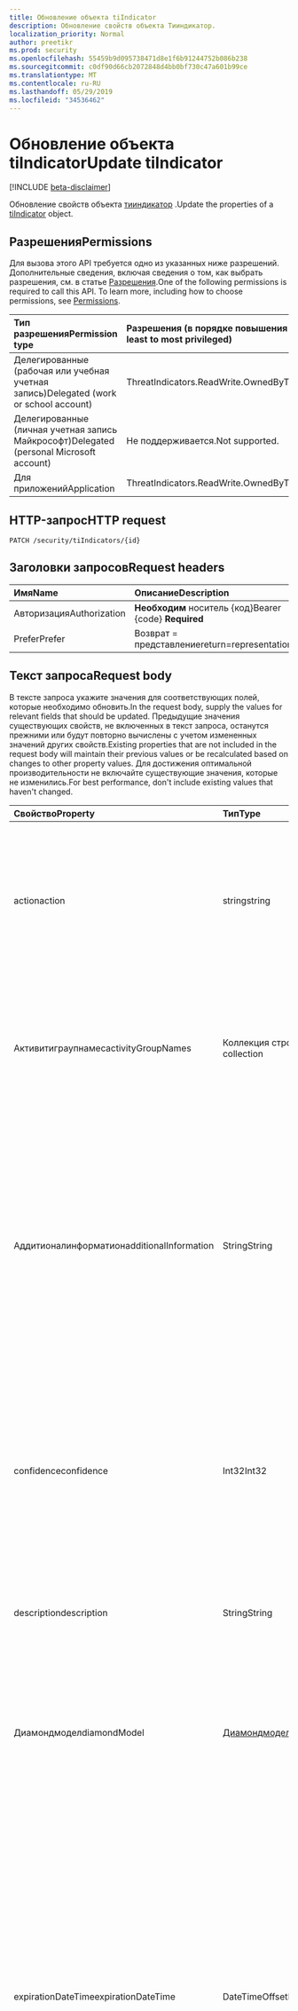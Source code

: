 ```yaml
---
title: Обновление объекта tiIndicator
description: Обновление свойств объекта Тииндикатор.
localization_priority: Normal
author: preetikr
ms.prod: security
ms.openlocfilehash: 55459b9d095738471d8e1f6b91244752b086b238
ms.sourcegitcommit: c0df90d66cb2072848d4bb0bf730c47a601b99ce
ms.translationtype: MT
ms.contentlocale: ru-RU
ms.lasthandoff: 05/29/2019
ms.locfileid: "34536462"
---
```

# <a name="update-tiindicator"></a><span data-ttu-id="ada0c-103">Обновление объекта tiIndicator</span><span class="sxs-lookup"><span data-stu-id="ada0c-103">Update tiIndicator</span></span>

[!INCLUDE [beta-disclaimer](../../includes/beta-disclaimer.md)]

<span data-ttu-id="ada0c-104">Обновление свойств объекта [тииндикатор](../resources/tiindicator.md) .</span><span class="sxs-lookup"><span data-stu-id="ada0c-104">Update the properties of a [tiIndicator](../resources/tiindicator.md) object.</span></span>

## <a name="permissions"></a><span data-ttu-id="ada0c-105">Разрешения</span><span class="sxs-lookup"><span data-stu-id="ada0c-105">Permissions</span></span>

<span data-ttu-id="ada0c-p101">Для вызова этого API требуется одно из указанных ниже разрешений. Дополнительные сведения, включая сведения о том, как выбрать разрешения, см. в статье [Разрешения](/graph/permissions-reference).</span><span class="sxs-lookup"><span data-stu-id="ada0c-p101">One of the following permissions is required to call this API. To learn more, including how to choose permissions, see [Permissions](/graph/permissions-reference).</span></span>

| <span data-ttu-id="ada0c-108">Тип разрешения</span><span class="sxs-lookup"><span data-stu-id="ada0c-108">Permission type</span></span>                        | <span data-ttu-id="ada0c-109">Разрешения (в порядке повышения привилегий)</span><span class="sxs-lookup"><span data-stu-id="ada0c-109">Permissions (from least to most privileged)</span></span> |
|:---------------------------------------|:--------------------------------------------|
| <span data-ttu-id="ada0c-110">Делегированные (рабочая или учебная учетная запись)</span><span class="sxs-lookup"><span data-stu-id="ada0c-110">Delegated (work or school account)</span></span>     | <span data-ttu-id="ada0c-111">ThreatIndicators.ReadWrite.OwnedBy</span><span class="sxs-lookup"><span data-stu-id="ada0c-111">ThreatIndicators.ReadWrite.OwnedBy</span></span> |
| <span data-ttu-id="ada0c-112">Делегированные (личная учетная запись Майкрософт)</span><span class="sxs-lookup"><span data-stu-id="ada0c-112">Delegated (personal Microsoft account)</span></span> | <span data-ttu-id="ada0c-113">Не поддерживается.</span><span class="sxs-lookup"><span data-stu-id="ada0c-113">Not supported.</span></span> |
| <span data-ttu-id="ada0c-114">Для приложений</span><span class="sxs-lookup"><span data-stu-id="ada0c-114">Application</span></span>                            | <span data-ttu-id="ada0c-115">ThreatIndicators.ReadWrite.OwnedBy</span><span class="sxs-lookup"><span data-stu-id="ada0c-115">ThreatIndicators.ReadWrite.OwnedBy</span></span> |

## <a name="http-request"></a><span data-ttu-id="ada0c-116">HTTP-запрос</span><span class="sxs-lookup"><span data-stu-id="ada0c-116">HTTP request</span></span>

<!-- { "blockType": "ignored" } -->

```http
PATCH /security/tiIndicators/{id}
```

## <a name="request-headers"></a><span data-ttu-id="ada0c-117">Заголовки запросов</span><span class="sxs-lookup"><span data-stu-id="ada0c-117">Request headers</span></span>

| <span data-ttu-id="ada0c-118">Имя</span><span class="sxs-lookup"><span data-stu-id="ada0c-118">Name</span></span>       | <span data-ttu-id="ada0c-119">Описание</span><span class="sxs-lookup"><span data-stu-id="ada0c-119">Description</span></span>|
|:-----------|:-----------|
| <span data-ttu-id="ada0c-120">Авторизация</span><span class="sxs-lookup"><span data-stu-id="ada0c-120">Authorization</span></span> | <span data-ttu-id="ada0c-121">**Необходим** носитель {код}</span><span class="sxs-lookup"><span data-stu-id="ada0c-121">Bearer {code} **Required**</span></span> |
|<span data-ttu-id="ada0c-122">Prefer</span><span class="sxs-lookup"><span data-stu-id="ada0c-122">Prefer</span></span> | <span data-ttu-id="ada0c-123">Возврат = представление</span><span class="sxs-lookup"><span data-stu-id="ada0c-123">return=representation</span></span> |

## <a name="request-body"></a><span data-ttu-id="ada0c-124">Текст запроса</span><span class="sxs-lookup"><span data-stu-id="ada0c-124">Request body</span></span>

<span data-ttu-id="ada0c-125">В тексте запроса укажите значения для соответствующих полей, которые необходимо обновить.</span><span class="sxs-lookup"><span data-stu-id="ada0c-125">In the request body, supply the values for relevant fields that should be updated.</span></span> <span data-ttu-id="ada0c-126">Предыдущие значения существующих свойств, не включенных в текст запроса, останутся прежними или будут повторно вычислены с учетом измененных значений других свойств.</span><span class="sxs-lookup"><span data-stu-id="ada0c-126">Existing properties that are not included in the request body will maintain their previous values or be recalculated based on changes to other property values.</span></span> <span data-ttu-id="ada0c-127">Для достижения оптимальной производительности не включайте существующие значения, которые не изменились.</span><span class="sxs-lookup"><span data-stu-id="ada0c-127">For best performance, don't include existing values that haven't changed.</span></span>

| <span data-ttu-id="ada0c-128">Свойство</span><span class="sxs-lookup"><span data-stu-id="ada0c-128">Property</span></span>     | <span data-ttu-id="ada0c-129">Тип</span><span class="sxs-lookup"><span data-stu-id="ada0c-129">Type</span></span>        | <span data-ttu-id="ada0c-130">Описание</span><span class="sxs-lookup"><span data-stu-id="ada0c-130">Description</span></span> |
|:-------------|:------------|:------------|
|<span data-ttu-id="ada0c-131">action</span><span class="sxs-lookup"><span data-stu-id="ada0c-131">action</span></span>|<span data-ttu-id="ada0c-132">string</span><span class="sxs-lookup"><span data-stu-id="ada0c-132">string</span></span>| <span data-ttu-id="ada0c-133">Действие, которое необходимо применить, если индикатор сопоставлен с помощью средства безопасности Таржетпродукт.</span><span class="sxs-lookup"><span data-stu-id="ada0c-133">The action to apply if the indicator is matched from within the targetProduct security tool.</span></span> <span data-ttu-id="ada0c-134">Возможные значения: `unknown`, `allow`, `block`, `alert`.</span><span class="sxs-lookup"><span data-stu-id="ada0c-134">Possible values are: `unknown`, `allow`, `block`, `alert`.</span></span>|
|<span data-ttu-id="ada0c-135">Активитиграупнамес</span><span class="sxs-lookup"><span data-stu-id="ada0c-135">activityGroupNames</span></span>|<span data-ttu-id="ada0c-136">Коллекция строк</span><span class="sxs-lookup"><span data-stu-id="ada0c-136">String collection</span></span>|<span data-ttu-id="ada0c-137">Имя (-ы) логики операций с угрозами кибератак для сторон, ответственных за вредоносные действия, охваченные индикатором угроз.</span><span class="sxs-lookup"><span data-stu-id="ada0c-137">The cyber threat intelligence name(s) for the parties responsible for the malicious activity covered by the threat indicator.</span></span>|
|<span data-ttu-id="ada0c-138">Аддитионалинформатион</span><span class="sxs-lookup"><span data-stu-id="ada0c-138">additionalInformation</span></span>|<span data-ttu-id="ada0c-139">String</span><span class="sxs-lookup"><span data-stu-id="ada0c-139">String</span></span>|<span data-ttu-id="ada0c-140">Область общего пользования, в которую могут быть размещены дополнительные данные из индикатора, не охваченные другими свойствами Тииндикатор.</span><span class="sxs-lookup"><span data-stu-id="ada0c-140">A catchall area into which extra data from the indicator not covered by the other tiIndicator properties may be placed.</span></span> <span data-ttu-id="ada0c-141">Данные, помещаемые в Аддитионалинформатион, обычно не используются средством безопасности Таржетпродукт.</span><span class="sxs-lookup"><span data-stu-id="ada0c-141">Data placed into additionalInformation will typically not be utilized by the targetProduct security tool.</span></span>|
|<span data-ttu-id="ada0c-142">confidence</span><span class="sxs-lookup"><span data-stu-id="ada0c-142">confidence</span></span>|<span data-ttu-id="ada0c-143">Int32</span><span class="sxs-lookup"><span data-stu-id="ada0c-143">Int32</span></span>|<span data-ttu-id="ada0c-144">Целое число, представляющее достоверность, с помощью которой данные в индикаторе точно определяют вредоносное поведение.</span><span class="sxs-lookup"><span data-stu-id="ada0c-144">An integer representing the confidence the data within the indicator accurately identifies malicious behavior.</span></span> <span data-ttu-id="ada0c-145">Допустимые значения: 0 – 100 с 100 по убыванию.</span><span class="sxs-lookup"><span data-stu-id="ada0c-145">Acceptable values are 0 – 100 with 100 being the highest.</span></span>|
|<span data-ttu-id="ada0c-146">description</span><span class="sxs-lookup"><span data-stu-id="ada0c-146">description</span></span>|<span data-ttu-id="ada0c-147">String</span><span class="sxs-lookup"><span data-stu-id="ada0c-147">String</span></span>|<span data-ttu-id="ada0c-148">Краткое описание угрозы, представленное индикатором (100 символов или меньше).</span><span class="sxs-lookup"><span data-stu-id="ada0c-148">Brief description (100 characters or less) of the threat represented by the indicator.</span></span>|
|<span data-ttu-id="ada0c-149">Диамондмодел</span><span class="sxs-lookup"><span data-stu-id="ada0c-149">diamondModel</span></span>|[<span data-ttu-id="ada0c-150">Диамондмодел</span><span class="sxs-lookup"><span data-stu-id="ada0c-150">diamondModel</span></span>](#diamondmodel-values)|<span data-ttu-id="ada0c-151">Область модели ромба, в которой существует этот индикатор.</span><span class="sxs-lookup"><span data-stu-id="ada0c-151">The area of the Diamond Model in which this indicator exists.</span></span> <span data-ttu-id="ada0c-152">Возможные значения: `unknown`, `adversary`, `capability`, `infrastructure`, `victim`.</span><span class="sxs-lookup"><span data-stu-id="ada0c-152">Possible values are: `unknown`, `adversary`, `capability`, `infrastructure`, `victim`.</span></span>|
|<span data-ttu-id="ada0c-153">expirationDateTime</span><span class="sxs-lookup"><span data-stu-id="ada0c-153">expirationDateTime</span></span>|<span data-ttu-id="ada0c-154">DateTimeOffset</span><span class="sxs-lookup"><span data-stu-id="ada0c-154">DateTimeOffset</span></span>| <span data-ttu-id="ada0c-155">Строка DateTime, указывающая, когда истечет срок действия индикатора.</span><span class="sxs-lookup"><span data-stu-id="ada0c-155">DateTime string indicating when the Indicator expires.</span></span> <span data-ttu-id="ada0c-156">Все индикаторы должны иметь дату истечения срока действия, чтобы не допустить устаревших показателей в системе.</span><span class="sxs-lookup"><span data-stu-id="ada0c-156">All indicators must have an expiration date to avoid stale indicators persisting in the system.</span></span> <span data-ttu-id="ada0c-157">Тип Timestamp представляет сведения о времени и дате с использованием формата ISO 8601 (всегда применяется формат UTC).</span><span class="sxs-lookup"><span data-stu-id="ada0c-157">The Timestamp type represents date and time information using ISO 8601 format and is always in UTC time.</span></span> <span data-ttu-id="ada0c-158">Например, значение полуночи 1 января 2014 г. в формате UTC выглядит так: `2014-01-01T00:00:00Z`.</span><span class="sxs-lookup"><span data-stu-id="ada0c-158">For example, midnight UTC on Jan 1, 2014 would look like this: `2014-01-01T00:00:00Z`.</span></span>|
|<span data-ttu-id="ada0c-159">externalId</span><span class="sxs-lookup"><span data-stu-id="ada0c-159">externalId</span></span>|<span data-ttu-id="ada0c-160">String</span><span class="sxs-lookup"><span data-stu-id="ada0c-160">String</span></span>|<span data-ttu-id="ada0c-161">Идентификационный номер, который привязывает индикатор к системе поставщика индикаторов (например, внешнему ключу).</span><span class="sxs-lookup"><span data-stu-id="ada0c-161">An identification number that ties the indicator back to the indicator provider’s system (e.g. a foreign key).</span></span>|
|<span data-ttu-id="ada0c-162">isActive</span><span class="sxs-lookup"><span data-stu-id="ada0c-162">isActive</span></span>|<span data-ttu-id="ada0c-163">Boolean</span><span class="sxs-lookup"><span data-stu-id="ada0c-163">Boolean</span></span>|<span data-ttu-id="ada0c-164">Используется для отключения индикаторов в системе.</span><span class="sxs-lookup"><span data-stu-id="ada0c-164">Used to deactivate indicators within system.</span></span> <span data-ttu-id="ada0c-165">По умолчанию все отправленные индикаторы задаются как активные.</span><span class="sxs-lookup"><span data-stu-id="ada0c-165">By default, any indicator submitted is set as active.</span></span> <span data-ttu-id="ada0c-166">Однако поставщики могут отсылать существующие индикаторы с этим набором в значение false, чтобы отключить индикаторы в системе.</span><span class="sxs-lookup"><span data-stu-id="ada0c-166">However, providers may submit existing indicators with this set to ‘False’ to deactivate indicators in the system.</span></span>|
|<span data-ttu-id="ada0c-167">Киллчаин</span><span class="sxs-lookup"><span data-stu-id="ada0c-167">killChain</span></span>|<span data-ttu-id="ada0c-168">Коллекция [киллчаин](#killchain-values)</span><span class="sxs-lookup"><span data-stu-id="ada0c-168">[killChain](#killchain-values) collection</span></span>|<span data-ttu-id="ada0c-169">Массив строк JSON, указывающий, какая точка или точки в цепочке аннулирования этот индикатор.</span><span class="sxs-lookup"><span data-stu-id="ada0c-169">A JSON array of strings that describes which point or points on the Kill Chain this indicator targets.</span></span> <span data-ttu-id="ada0c-170">Точные значения приведены в разделе "значения Киллчаин".</span><span class="sxs-lookup"><span data-stu-id="ada0c-170">See "killChain values" below for exact values.</span></span>|
|<span data-ttu-id="ada0c-171">Кновнфалсепоситивес</span><span class="sxs-lookup"><span data-stu-id="ada0c-171">knownFalsePositives</span></span>|<span data-ttu-id="ada0c-172">String</span><span class="sxs-lookup"><span data-stu-id="ada0c-172">String</span></span>|<span data-ttu-id="ada0c-173">Сценарии, в которых индикатор может вызывать ложные срабатывания.</span><span class="sxs-lookup"><span data-stu-id="ada0c-173">Scenarios in which the indicator may cause false positives.</span></span> <span data-ttu-id="ada0c-174">Это должен быть понятный для человека текст.</span><span class="sxs-lookup"><span data-stu-id="ada0c-174">This should be human-readable text.</span></span>|
|<span data-ttu-id="ada0c-175">lastReportedDateTime</span><span class="sxs-lookup"><span data-stu-id="ada0c-175">lastReportedDateTime</span></span>|<span data-ttu-id="ada0c-176">DateTimeOffset</span><span class="sxs-lookup"><span data-stu-id="ada0c-176">DateTimeOffset</span></span>|<span data-ttu-id="ada0c-177">Время последнего рассмотрения индикатора.</span><span class="sxs-lookup"><span data-stu-id="ada0c-177">The last time the indicator was seen.</span></span> <span data-ttu-id="ada0c-178">Тип Timestamp представляет сведения о дате и времени с использованием формата ISO 8601, причем всегда используется время в формате UTC.</span><span class="sxs-lookup"><span data-stu-id="ada0c-178">The Timestamp type represents date and time information using ISO 8601 format and is always in UTC time.</span></span> <span data-ttu-id="ada0c-179">Например, значение полуночи 1 января 2014 г. в формате UTC выглядит так: `2014-01-01T00:00:00Z`.</span><span class="sxs-lookup"><span data-stu-id="ada0c-179">For example, midnight UTC on Jan 1, 2014 would look like this: `2014-01-01T00:00:00Z`</span></span>|
|<span data-ttu-id="ada0c-180">Малварефамилинамес</span><span class="sxs-lookup"><span data-stu-id="ada0c-180">malwareFamilyNames</span></span>|<span data-ttu-id="ada0c-181">Коллекция строк</span><span class="sxs-lookup"><span data-stu-id="ada0c-181">String collection</span></span>|<span data-ttu-id="ada0c-182">Имя семейства вредоносных программ, связанное с индикатором, если оно существует.</span><span class="sxs-lookup"><span data-stu-id="ada0c-182">The malware family name associated with an indicator if it exists.</span></span> <span data-ttu-id="ada0c-183">Корпорация Майкрософт применяет имя семейства вредоносных программ (Майкрософт), если это возможно, то, что можно [](https://www.microsoft.com/wdsi/threats)найти с помощью энциклопедии по системе безопасности защитника Windows.</span><span class="sxs-lookup"><span data-stu-id="ada0c-183">Microsoft prefers the Microsoft malware family name if at all possible which can be found via the Windows Defender Security Intelligence [threat encyclopedia](https://www.microsoft.com/wdsi/threats).</span></span>|
|<span data-ttu-id="ada0c-184">Пассивеонли</span><span class="sxs-lookup"><span data-stu-id="ada0c-184">passiveOnly</span></span>|<span data-ttu-id="ada0c-185">Boolean</span><span class="sxs-lookup"><span data-stu-id="ada0c-185">Boolean</span></span>|<span data-ttu-id="ada0c-186">Определяет, должен ли индикатор инициировать событие, видимое конечному пользователю.</span><span class="sxs-lookup"><span data-stu-id="ada0c-186">Determines if the indicator should trigger an event that is visible to an end-user.</span></span> <span data-ttu-id="ada0c-187">Если задано значение true, средства безопасности не уведомляют конечного пользователя о выполнении "попадания".</span><span class="sxs-lookup"><span data-stu-id="ada0c-187">When set to ‘true,’ security tools will not notify the end user that a ‘hit’ has occurred.</span></span> <span data-ttu-id="ada0c-188">Чаще всего это рассматривается как аудит или тихий режим по продуктам безопасности, в котором они просто зарегистрируются, но не будут выполнять действие.</span><span class="sxs-lookup"><span data-stu-id="ada0c-188">This is most often treated as audit or silent mode by security products where they will simply log that a match occurred but will not perform the action.</span></span> <span data-ttu-id="ada0c-189">Значение по умолчанию − ложь.</span><span class="sxs-lookup"><span data-stu-id="ada0c-189">Default value is false.</span></span>|
|<span data-ttu-id="ada0c-190">severity</span><span class="sxs-lookup"><span data-stu-id="ada0c-190">severity</span></span>|<span data-ttu-id="ada0c-191">Int32</span><span class="sxs-lookup"><span data-stu-id="ada0c-191">Int32</span></span>|<span data-ttu-id="ada0c-192">Целое число, представляющее серьезность вредоносного поведения, идентифицируемого данными в индикаторе.</span><span class="sxs-lookup"><span data-stu-id="ada0c-192">An integer representing the severity of the malicious behavior identified by the data within the indicator.</span></span> <span data-ttu-id="ada0c-193">Допустимые значения: 0 – 5, где 5 — самый серьезный, а ноль — нет.</span><span class="sxs-lookup"><span data-stu-id="ada0c-193">Acceptable values are 0 – 5 where 5 is the most severe and zero is not severe at all.</span></span> <span data-ttu-id="ada0c-194">Значение по умолчанию — 3.</span><span class="sxs-lookup"><span data-stu-id="ada0c-194">Default value is 3.</span></span>|
|<span data-ttu-id="ada0c-195">tags</span><span class="sxs-lookup"><span data-stu-id="ada0c-195">tags</span></span>|<span data-ttu-id="ada0c-196">Коллекция String</span><span class="sxs-lookup"><span data-stu-id="ada0c-196">String collection</span></span>|<span data-ttu-id="ada0c-197">Массив строк JSON, в котором хранятся произвольные Теги и ключевые слова.</span><span class="sxs-lookup"><span data-stu-id="ada0c-197">A JSON array of strings that stores arbitrary tags/keywords.</span></span>|
|<span data-ttu-id="ada0c-198">Тлплевел</span><span class="sxs-lookup"><span data-stu-id="ada0c-198">tlpLevel</span></span>|[<span data-ttu-id="ada0c-199">Тлплевел</span><span class="sxs-lookup"><span data-stu-id="ada0c-199">tlpLevel</span></span>](#tlplevel-values)| <span data-ttu-id="ada0c-200">Значение протокола светофора для индикатора.</span><span class="sxs-lookup"><span data-stu-id="ada0c-200">Traffic Light Protocol value for the indicator.</span></span> <span data-ttu-id="ada0c-201">Возможные значения: `unknown`, `white`, `green`, `amber`, `red`.</span><span class="sxs-lookup"><span data-stu-id="ada0c-201">Possible values are: `unknown`, `white`, `green`, `amber`, `red`.</span></span>|

### <a name="diamondmodel-values"></a><span data-ttu-id="ada0c-202">значения Диамондмодел</span><span class="sxs-lookup"><span data-stu-id="ada0c-202">diamondModel values</span></span>

<span data-ttu-id="ada0c-203">Сведения об этой модели можно найти [в разделе Модель ромба](http://diamondmodel.org).</span><span class="sxs-lookup"><span data-stu-id="ada0c-203">For information about this model, see [The diamond model](http://diamondmodel.org).</span></span>

| <span data-ttu-id="ada0c-204">Значения</span><span class="sxs-lookup"><span data-stu-id="ada0c-204">Values</span></span> | <span data-ttu-id="ada0c-205">Описание</span><span class="sxs-lookup"><span data-stu-id="ada0c-205">Description</span></span> |
|:-------|:------------|
|<span data-ttu-id="ada0c-206">Злоумышленник</span><span class="sxs-lookup"><span data-stu-id="ada0c-206">adversary</span></span>|<span data-ttu-id="ada0c-207">Индикатор описывает.</span><span class="sxs-lookup"><span data-stu-id="ada0c-207">The indicator describes the adversary.</span></span>|
|<span data-ttu-id="ada0c-208">поставлен</span><span class="sxs-lookup"><span data-stu-id="ada0c-208">capability</span></span>|<span data-ttu-id="ada0c-209">Индикатор является возможностью злоумышленника.</span><span class="sxs-lookup"><span data-stu-id="ada0c-209">The indicator is a capability of the adversary.</span></span>|
|<span data-ttu-id="ada0c-210">инфраструктур</span><span class="sxs-lookup"><span data-stu-id="ada0c-210">infrastructure</span></span>|<span data-ttu-id="ada0c-211">Индикатор описывает инфраструктуру злоумышленника.</span><span class="sxs-lookup"><span data-stu-id="ada0c-211">The indicator describes infrastructure of the adversary.</span></span>|
|<span data-ttu-id="ada0c-212">стала</span><span class="sxs-lookup"><span data-stu-id="ada0c-212">victim</span></span>|<span data-ttu-id="ada0c-213">Индикатор описывает жертвой злоумышленника.</span><span class="sxs-lookup"><span data-stu-id="ada0c-213">The indicator describes the victim of the adversary.</span></span>|

### <a name="killchain-values"></a><span data-ttu-id="ada0c-214">значения Киллчаин</span><span class="sxs-lookup"><span data-stu-id="ada0c-214">killChain values</span></span>

| <span data-ttu-id="ada0c-215">Значения</span><span class="sxs-lookup"><span data-stu-id="ada0c-215">Values</span></span> | <span data-ttu-id="ada0c-216">Описание</span><span class="sxs-lookup"><span data-stu-id="ada0c-216">Description</span></span> |
|:-------|:------------|
|<span data-ttu-id="ada0c-217">Действия</span><span class="sxs-lookup"><span data-stu-id="ada0c-217">Actions</span></span>|<span data-ttu-id="ada0c-218">Представляет "действия по целям".</span><span class="sxs-lookup"><span data-stu-id="ada0c-218">Represents “Actions on Objectives”.</span></span> <span data-ttu-id="ada0c-219">Злоумышленник получает такие действия, как распределенная атака типа "отказ в обслуживании".</span><span class="sxs-lookup"><span data-stu-id="ada0c-219">The attacker is leveraging the compromised system to take actions such as a distributed denial of service attack.</span></span>|
|<span data-ttu-id="ada0c-220">C2</span><span class="sxs-lookup"><span data-stu-id="ada0c-220">C2</span></span>|<span data-ttu-id="ada0c-221">Представляет канал управления, с которым работает скомпрометированная система.</span><span class="sxs-lookup"><span data-stu-id="ada0c-221">Represents the control channel by which a compromised system is manipulated.</span></span>|
|<span data-ttu-id="ada0c-222">Delivery</span><span class="sxs-lookup"><span data-stu-id="ada0c-222">Delivery</span></span>|<span data-ttu-id="ada0c-223">Процесс распространения кода эксплойта для жертв (например, USB, электронной почты, веб-сайтов).</span><span class="sxs-lookup"><span data-stu-id="ada0c-223">The process of distributing the exploit code to victims (for example USB, email, websites).</span></span>|
|<span data-ttu-id="ada0c-224">Опасность</span><span class="sxs-lookup"><span data-stu-id="ada0c-224">Exploitation</span></span>|<span data-ttu-id="ada0c-225">Код эксплойта использует преимущества уязвимостей (например, выполнение кода).</span><span class="sxs-lookup"><span data-stu-id="ada0c-225">The exploit code taking advantage of vulnerabilities (for example, code execution).</span></span>|
|<span data-ttu-id="ada0c-226">Установка</span><span class="sxs-lookup"><span data-stu-id="ada0c-226">Installation</span></span>|<span data-ttu-id="ada0c-227">Установка вредоносных программ после использования уязвимости.</span><span class="sxs-lookup"><span data-stu-id="ada0c-227">Installing malware after a vulnerability has been exploited.</span></span>|
|<span data-ttu-id="ada0c-228">Реконнаиссанце</span><span class="sxs-lookup"><span data-stu-id="ada0c-228">Reconnaissance</span></span>|<span data-ttu-id="ada0c-229">Индикатор — это свидетельство того, что Группа действий получает сведения, которые будут использоваться при следующей атаке.</span><span class="sxs-lookup"><span data-stu-id="ada0c-229">Indicator is evidence of an activity group harvesting information to be used in a future attack.</span></span>|
|<span data-ttu-id="ada0c-230">Веапонизатион</span><span class="sxs-lookup"><span data-stu-id="ada0c-230">Weaponization</span></span>|<span data-ttu-id="ada0c-231">Включение уязвимости в код эксплойта (например, вредоносные программы).</span><span class="sxs-lookup"><span data-stu-id="ada0c-231">Turning a vulnerability into exploit code (for example, malware).</span></span>|

### <a name="tlplevel-values"></a><span data-ttu-id="ada0c-232">значения Тлплевел</span><span class="sxs-lookup"><span data-stu-id="ada0c-232">tlpLevel values</span></span>

<span data-ttu-id="ada0c-233">При отправке каждого индикатора должен быть задано значение протокола светофора (ТЛП).</span><span class="sxs-lookup"><span data-stu-id="ada0c-233">Every indicator must have a Traffic Light Protocol (tlp) value when it is submitted.</span></span> <span data-ttu-id="ada0c-234">Это значение представляет собой чувствительность и область общего доступа к заданному индикатору.</span><span class="sxs-lookup"><span data-stu-id="ada0c-234">This value represents the sensitivity and sharing scope of a given indicator.</span></span>

| <span data-ttu-id="ada0c-235">Значения</span><span class="sxs-lookup"><span data-stu-id="ada0c-235">Values</span></span> | <span data-ttu-id="ada0c-236">Описание</span><span class="sxs-lookup"><span data-stu-id="ada0c-236">Description</span></span> |
|:-------|:------------|
|<span data-ttu-id="ada0c-237">Белый</span><span class="sxs-lookup"><span data-stu-id="ada0c-237">White</span></span>| <span data-ttu-id="ada0c-238">Область общего доступа: unlimited.</span><span class="sxs-lookup"><span data-stu-id="ada0c-238">Sharing scope: Unlimited.</span></span> <span data-ttu-id="ada0c-239">Индикаторы могут быть предоставлены бесплатно, без ограничений.</span><span class="sxs-lookup"><span data-stu-id="ada0c-239">Indicators can be shared freely, without restriction.</span></span>|
|<span data-ttu-id="ada0c-240">Зеленый</span><span class="sxs-lookup"><span data-stu-id="ada0c-240">Green</span></span>| <span data-ttu-id="ada0c-241">Область общего доступа: сообщество.</span><span class="sxs-lookup"><span data-stu-id="ada0c-241">Sharing scope: Community.</span></span> <span data-ttu-id="ada0c-242">С помощью сообщества безопасности можно предоставить доступ к индикаторам.</span><span class="sxs-lookup"><span data-stu-id="ada0c-242">Indicators can be shared with the security community.</span></span>|
|<span data-ttu-id="ada0c-243">Оранжевого</span><span class="sxs-lookup"><span data-stu-id="ada0c-243">Amber</span></span>| <span data-ttu-id="ada0c-244">Область общего доступа: ограничена.</span><span class="sxs-lookup"><span data-stu-id="ada0c-244">Sharing scope: Limited.</span></span> <span data-ttu-id="ada0c-245">Это параметр по умолчанию для индикаторов и разрешает совместное использование только тем, у которых есть ненужные: 1) службы и операторы служб, реализующие логику операций с угрозами; 2) клиенты, чьи системы соответствуют поведению с индикатором.</span><span class="sxs-lookup"><span data-stu-id="ada0c-245">This is the default setting for indicators and restricts sharing to only those with a need-to-know: 1) Services and service operators that implement threat intelligence; 2) Customers whose system(s) exhibit behavior consistent with the indicator.</span></span>|
|<span data-ttu-id="ada0c-246">Красный</span><span class="sxs-lookup"><span data-stu-id="ada0c-246">Red</span></span>| <span data-ttu-id="ada0c-247">Область общего доступа: личная.</span><span class="sxs-lookup"><span data-stu-id="ada0c-247">Sharing scope: Personal.</span></span> <span data-ttu-id="ada0c-248">Эти индикаторы предназначены только для предоставления доступа напрямую и, желательно, в случае человека.</span><span class="sxs-lookup"><span data-stu-id="ada0c-248">These indicators are to only be shared directly and, preferably, in person.</span></span> <span data-ttu-id="ada0c-249">Как правило, ТЛП красные индикаторы не отправляются из-за ограничений, заданных ранее.</span><span class="sxs-lookup"><span data-stu-id="ada0c-249">Typically, TLP Red indicators are not ingested due to their pre-defined restrictions.</span></span> <span data-ttu-id="ada0c-250">Если отправляются красные индикаторы ТЛП, свойству **пассивеонли** следует присвоить значение `True` также.</span><span class="sxs-lookup"><span data-stu-id="ada0c-250">If TLP Red indicators are submitted, the **passiveOnly** property should be set to `True` as well.</span></span> |

## <a name="response"></a><span data-ttu-id="ada0c-251">Ответ</span><span class="sxs-lookup"><span data-stu-id="ada0c-251">Response</span></span>

<span data-ttu-id="ada0c-252">В случае успешного выполнения этот метод возвращает код отклика `204 No Content`.</span><span class="sxs-lookup"><span data-stu-id="ada0c-252">If successful, this method returns a `204 No Content` response code.</span></span>

<span data-ttu-id="ada0c-253">Если используется заголовок необязательного запроса, метод возвращает код `200 OK` отклика и обновленный объект [тииндикатор](../resources/tiindicator.md) в тексте отклика.</span><span class="sxs-lookup"><span data-stu-id="ada0c-253">If the optional request header is used, the method returns a `200 OK` response code and the updated [tiIndicator](../resources/tiindicator.md) object in the response body.</span></span>

## <a name="examples"></a><span data-ttu-id="ada0c-254">Примеры</span><span class="sxs-lookup"><span data-stu-id="ada0c-254">Examples</span></span>

### <a name="example-1-request-without-prefer-header"></a><span data-ttu-id="ada0c-255">Пример 1: запрос без верхнего колонтитула</span><span class="sxs-lookup"><span data-stu-id="ada0c-255">Example 1: Request without Prefer header</span></span>

#### <a name="request"></a><span data-ttu-id="ada0c-256">Запрос</span><span class="sxs-lookup"><span data-stu-id="ada0c-256">Request</span></span>

<span data-ttu-id="ada0c-257">Ниже приведен пример запроса без `Prefer` заголовка.</span><span class="sxs-lookup"><span data-stu-id="ada0c-257">The following is an example of the request without the `Prefer` header.</span></span>
<!-- {
  "blockType": "request",
  "name": "update_tiIndicator"
}-->

```http
PATCH https://graph.microsoft.com/beta/security/tiIndicators/{id}
Content-type: application/json

{
  "description": "description-updated",
}
```

#### <a name="response"></a><span data-ttu-id="ada0c-258">Отклик</span><span class="sxs-lookup"><span data-stu-id="ada0c-258">Response</span></span>

<span data-ttu-id="ada0c-259">Ниже приведен пример отклика.</span><span class="sxs-lookup"><span data-stu-id="ada0c-259">The following is an example of the response.</span></span>

<!-- {
  "blockType": "response",
  "truncated": true,
  "@odata.type": "microsoft.graph.tiIndicator"
} -->

```http
HTTP/1.1 204 No Content
```
#### <a name="sdk-sample-code"></a><span data-ttu-id="ada0c-260">Пример кода SDK</span><span class="sxs-lookup"><span data-stu-id="ada0c-260">SDK sample code</span></span>
# <a name="ctabcs"></a>[<span data-ttu-id="ada0c-261">C#</span><span class="sxs-lookup"><span data-stu-id="ada0c-261">C#</span></span>](#tab/cs)
[!INCLUDE [sample-code](../includes/update_tiIndicator-Cs-snippets.md)]

# <a name="javascripttabjavascript"></a>[<span data-ttu-id="ada0c-262">Javascript</span><span class="sxs-lookup"><span data-stu-id="ada0c-262">Javascript</span></span>](#tab/javascript)
[!INCLUDE [sample-code](../includes/update_tiIndicator-Javascript-snippets.md)]

---

[!INCLUDE [sdk-documentation](../includes/snippets_sdk_documentation_link.md)]

### <a name="example-2-request-with-prefer-header"></a><span data-ttu-id="ada0c-263">Пример 2: запрос с заголовком предпочтения</span><span class="sxs-lookup"><span data-stu-id="ada0c-263">Example 2: Request with Prefer header</span></span>

#### <a name="request"></a><span data-ttu-id="ada0c-264">Запрос</span><span class="sxs-lookup"><span data-stu-id="ada0c-264">Request</span></span>

<span data-ttu-id="ada0c-265">Ниже приведен пример запроса, включающего `Prefer` заголовок.</span><span class="sxs-lookup"><span data-stu-id="ada0c-265">The following is an example of the request that includes the `Prefer` header.</span></span>

<!-- {
  "blockType": "request",
  "name": "update_tiIndicator"
}-->

```http
PATCH https://graph.microsoft.com/beta/security/tiIndicators/{id}
Content-type: application/json
Prefer: return=representation

{
  "additionalInformation": "additionalInformation-after-update",
  "confidence": 42,
  "description": "description-after-update",
}
```

#### <a name="response"></a><span data-ttu-id="ada0c-266">Отклик</span><span class="sxs-lookup"><span data-stu-id="ada0c-266">Response</span></span>

<span data-ttu-id="ada0c-267">Ниже приведен пример ответа.</span><span class="sxs-lookup"><span data-stu-id="ada0c-267">The following is an example of the response.</span></span>

> [!NOTE]
> <span data-ttu-id="ada0c-268">Объект Response, показанный здесь, может быть укорочен для удобочитаемости.</span><span class="sxs-lookup"><span data-stu-id="ada0c-268">The response object shown here might be shortened for readability.</span></span> <span data-ttu-id="ada0c-269">При фактическом вызове будут возвращены все свойства.</span><span class="sxs-lookup"><span data-stu-id="ada0c-269">All the properties will be returned from an actual call.</span></span>

<!-- {
  "blockType": "response",
  "truncated": true,
  "@odata.type": "microsoft.graph.tiIndicator"
} -->

```http
HTTP/1.1 200 OK
Content-type: application/json

{
    "@odata.context": "https://graph.microsoft.com/beta/$metadata#Security/tiIndicators/$entity",
    "id": "e58c072b-c9bb-a5c4-34ce-eb69af44fb1e",
    "azureTenantId": "XXXXXXXXXXXXXXXXXXXXXXXXX",
    "action": null,
    "additionalInformation": "additionalInformation-after-update",
    "activityGroupNames": [],
    "confidence": 42,
    "description": "description-after-update",
}
```

<!-- uuid: 16cd6b66-4b1a-43a1-adaf-3a886856ed98
2019-02-04 14:57:30 UTC -->
<!-- {
  "type": "#page.annotation",
  "description": "Update tiIndicator",
  "keywords": "",
  "section": "documentation",
  "tocPath": "",
  "suppressions": [
    "Error: /api-reference/beta/api/tiindicator-update.md:\r\n      BookmarkMissing: '[#tab/cs](C#)'. Did you mean: #c (score: 5)",
    "Error: /api-reference/beta/api/tiindicator-update.md:\r\n      BookmarkMissing: '[#tab/javascript](Javascript)'. Did you mean: #javascript (score: 4)",
    "Error: /api-reference/beta/api/tiindicator-update.md:\r\n      BookmarkMissing: '[#tab/cs](C#)'. Did you mean: #c (score: 5)",
    "Error: /api-reference/beta/api/tiindicator-update.md:\r\n      BookmarkMissing: '[#tab/javascript](Javascript)'. Did you mean: #javascript (score: 4)"
  ]
}-->
